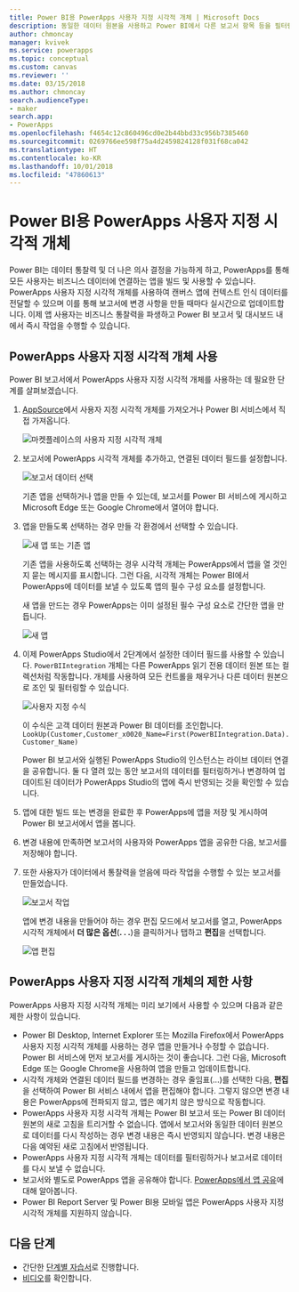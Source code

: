 ```yaml
---
title: Power BI용 PowerApps 사용자 지정 시각적 개체 | Microsoft Docs
description: 동일한 데이터 원본을 사용하고 Power BI에서 다른 보고서 항목 등을 필터링할 수 있는 캔버스 앱 포함에 대한 절차 및 제한 사항
author: chmoncay
manager: kvivek
ms.service: powerapps
ms.topic: conceptual
ms.custom: canvas
ms.reviewer: ''
ms.date: 03/15/2018
ms.author: chmoncay
search.audienceType:
- maker
search.app:
- PowerApps
ms.openlocfilehash: f4654c12c860496cd0e2b44bbd33c956b7385460
ms.sourcegitcommit: 0269766ee598f75a4d2459824128f031f68ca042
ms.translationtype: HT
ms.contentlocale: ko-KR
ms.lasthandoff: 10/01/2018
ms.locfileid: "47860613"
---
```

# <a name="powerapps-custom-visual-for-power-bi"></a>Power BI용 PowerApps 사용자 지정 시각적 개체

Power BI는 데이터 통찰력 및 더 나은 의사 결정을 가능하게 하고, PowerApps를 통해 모든 사용자는 비즈니스 데이터에 연결하는 앱을 빌드 및 사용할 수 있습니다. PowerApps 사용자 지정 시각적 개체를 사용하여 캔버스 앱에 컨텍스트 인식 데이터를 전달할 수 있으며 이를 통해 보고서에 변경 사항을 만들 때마다 실시간으로 업데이트합니다. 이제 앱 사용자는 비즈니스 통찰력을 파생하고 Power BI 보고서 및 대시보드 내에서 즉시 작업을 수행할 수 있습니다.

## <a name="using-the-powerapps-custom-visual"></a>PowerApps 사용자 지정 시각적 개체 사용

Power BI 보고서에서 PowerApps 사용자 지정 시각적 개체를 사용하는 데 필요한 단계를 살펴보겠습니다.

1. [AppSource](https://appsource.microsoft.com/product/power-bi-visuals/WA104381378?tab=Overview)에서 사용자 지정 시각적 개체를 가져오거나 Power BI 서비스에서 직접 가져옵니다.

    ![마켓플레이스의 사용자 지정 시각적 개체](./media/powerapps-custom-visual/powerapps-store.png) 

2. 보고서에 PowerApps 시각적 개체를 추가하고, 연결된 데이터 필드를 설정합니다.

    ![보고서 데이터 선택](./media/powerapps-custom-visual/add-visual-set-data.png)

    기존 앱을 선택하거나 앱을 만들 수 있는데, 보고서를 Power BI 서비스에 게시하고 Microsoft Edge 또는 Google Chrome에서 열어야 합니다.

3.  앱을 만들도록 선택하는 경우 만들 각 환경에서 선택할 수 있습니다.

    ![새 앱 또는 기존 앱](./media/powerapps-custom-visual/create-new-or-choose-app.png)

    기존 앱을 사용하도록 선택하는 경우 시각적 개체는 PowerApps에서 앱을 열 것인지 묻는 메시지를 표시합니다. 그런 다음, 시각적 개체는 Power BI에서 PowerApps에 데이터를 보낼 수 있도록 앱의 필수 구성 요소를 설정합니다.

    새 앱을 만드는 경우 PowerApps는 이미 설정된 필수 구성 요소로 간단한 앱을 만듭니다.

    ![새 앱](./media/powerapps-custom-visual/new-app.png)

4. 이제 PowerApps Studio에서 2단계에서 설정한 데이터 필드를 사용할 수 있습니다. `PowerBIIntegration` 개체는 다른 PowerApps 읽기 전용 데이터 원본 또는 컬렉션처럼 작동합니다. 개체를 사용하여 모든 컨트롤을 채우거나 다른 데이터 원본으로 조인 및 필터링할 수 있습니다.

    ![사용자 지정 수식](./media/powerapps-custom-visual/custom-formula.png)

    이 수식은 고객 데이터 원본과 Power BI 데이터를 조인합니다. `LookUp(Customer,Customer_x0020_Name=First(PowerBIIntegration.Data).Customer_Name)`

   Power BI 보고서와 실행된 PowerApps Studio의 인스턴스는 라이브 데이터 연결을 공유합니다. 둘 다 열려 있는 동안 보고서의 데이터를 필터링하거나 변경하여 업데이트된 데이터가 PowerApps Studio의 앱에 즉시 반영되는 것을 확인할 수 있습니다.

5. 앱에 대한 빌드 또는 변경을 완료한 후 PowerApps에 앱을 저장 및 게시하여 Power BI 보고서에서 앱을 봅니다.

6. 변경 내용에 만족하면 보고서의 사용자와 PowerApps 앱을 공유한 다음, 보고서를 저장해야 합니다.

7. 또한 사용자가 데이터에서 통찰력을 얻음에 따라 작업을 수행할 수 있는 보고서를 만들었습니다.

    ![보고서 작업](./media/powerapps-custom-visual/working-report.gif)

    앱에 변경 내용을 만들어야 하는 경우 편집 모드에서 보고서를 열고, PowerApps 시각적 개체에서 **더 많은 옵션**(**. . .**)을 클릭하거나 탭하고 **편집**을 선택합니다.

    ![앱 편집](./media/powerapps-custom-visual/edit-app.png)

## <a name="limitations-of-the-powerapps-custom-visual"></a>PowerApps 사용자 지정 시각적 개체의 제한 사항

PowerApps 사용자 지정 시각적 개체는 미리 보기에서 사용할 수 있으며 다음과 같은 제한 사항이 있습니다.

- Power BI Desktop, Internet Explorer 또는 Mozilla Firefox에서 PowerApps 사용자 지정 시각적 개체를 사용하는 경우 앱을 만들거나 수정할 수 없습니다. Power BI 서비스에 먼저 보고서를 게시하는 것이 좋습니다. 그런 다음, Microsoft Edge 또는 Google Chrome을 사용하여 앱을 만들고 업데이트합니다.
- 시각적 개체와 연결된 데이터 필드를 변경하는 경우 줄임표(...)를 선택한 다음, **편집**을 선택하여 Power BI 서비스 내에서 앱을 편집해야 합니다. 그렇지 않으면 변경 내용은 PowerApps에 전파되지 않고, 앱은 예기치 않은 방식으로 작동합니다.
- PowerApps 사용자 지정 시각적 개체는 Power BI 보고서 또는 Power BI 데이터 원본의 새로 고침을 트리거할 수 없습니다. 앱에서 보고서와 동일한 데이터 원본으로 데이터를 다시 작성하는 경우 변경 내용은 즉시 반영되지 않습니다. 변경 내용은 다음 예약된 새로 고침에서 반영됩니다.
- PowerApps 사용자 지정 시각적 개체는 데이터를 필터링하거나 보고서로 데이터를 다시 보낼 수 없습니다.
- 보고서와 별도로 PowerApps 앱을 공유해야 합니다. [PowerApps에서 앱 공유](share-app.md)에 대해 알아봅니다.
- Power BI Report Server 및 Power BI용 모바일 앱은 PowerApps 사용자 지정 시각적 개체를 지원하지 않습니다.

## <a name="next-steps"></a>다음 단계

* 간단한 [단계별 자습서](embed-powerapps-powerbi.md)로 진행합니다.
* [비디오](https://aka.ms/powerappscustomvisualvideo)를 확인합니다.
